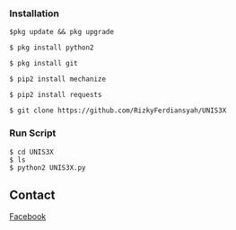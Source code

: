 ### Installation
```
$pkg update && pkg upgrade

$ pkg install python2

$ pkg install git

$ pip2 install mechanize

$ pip2 install requests

$ git clone https://github.com/RizkyFerdiansyah/UNIS3X
```

### Run Script
```
$ cd UNIS3X
$ ls
$ python2 UNIS3X.py
```

## Contact
[Facebook](https://www.facebook.com/S.D.F.A.D.77778)
